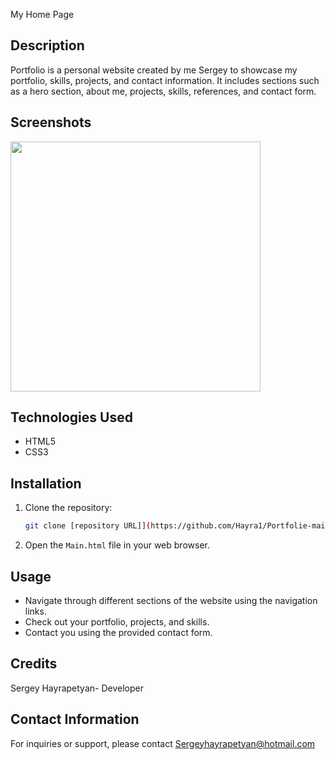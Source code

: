 

My Home Page

## Description
 Portfolio is a personal website created by me Sergey to showcase my portfolio, skills, projects, and contact information. It includes sections such as a hero section, about me, projects, skills, references, and contact form.

## Screenshots

<img width="400px" src="https://github.com/Hayra1/Portfolie-main/assets/135380396/6e5bb7a6-1c5f-4abb-8212-8cb4106f00ab">


## Technologies Used
- HTML5
- CSS3

## Installation
1. Clone the repository:
   ```bash
   git clone [repository URL]](https://github.com/Hayra1/Portfolie-main)
   ```

3. Open the `Main.html` file in your web browser.

## Usage
- Navigate through different sections of the website using the navigation links.
- Check out your portfolio, projects, and skills.
- Contact you using the provided contact form.

## Credits
Sergey Hayrapetyan- Developer

## Contact Information
For inquiries or support, please contact Sergeyhayrapetyan@hotmail.com
